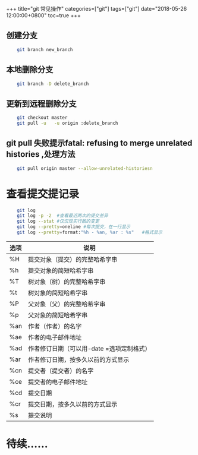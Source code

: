 +++
title="git 常见操作"
categories=["git"] 
tags=["git"] 
date="2018-05-26 12:00:00+0800"
toc=true
+++

## 创建分支

```sh
	git branch new_branch
```

## 本地删除分支

```sh
	git branch -D delete_branch 
```

## 更新到远程删除分支 

```sh
	git checkout master 
	git pull -u   -u origin :delete_branch
```

## git pull 失败提示fatal: refusing to merge unrelated histories ,处理方法

```sh
	git pull origin master --allow-unrelated-historiesn

```

# 查看提交提记录

```sh
	git log
	git log -p -2  #查看最近两次的提交差异
	git log --stat #仅仅现实行数的变更
	git log --pretty=oneline #每次提交，在一行显示
	git log --pretty=format:"%h - %an, %ar : %s"   #格式显示
```

 |选项	|说明|
 |--|--|
 |%H	|提交对象（提交）的完整哈希字串|
 |%h	|提交对象的简短哈希字串|
 |%T	|树对象（树）的完整哈希字串|
 |%t	|树对象的简短哈希字串|
 |%P	|父对象（父）的完整哈希字串|
 |%p	|父对象的简短哈希字串|
 |%an	|作者（作者）的名字|
 |%ae	|作者的电子邮件地址|
 |%ad	|作者修订日期（可以用-date =选项定制格式）|
 |%ar	|作者修订日期，按多久以前的方式显示|
 |%cn	|提交者（提交者）的名字|
 |%ce	|提交者的电子邮件地址|
 |%cd	|提交日期|
 |%cr	|提交日期，按多久以前的方式显示|
 |%s	|提交说明|

# 待续......